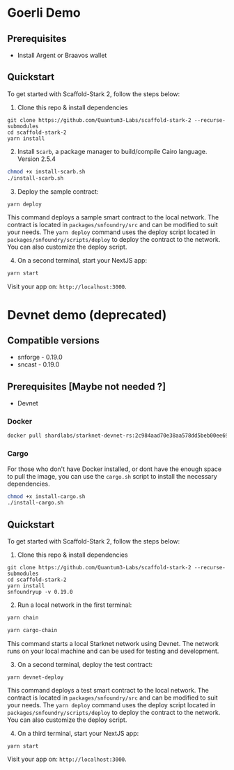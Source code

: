 # Goerli Demo

## Prerequisites

- Install Argent or Braavos wallet

## Quickstart

To get started with Scaffold-Stark 2, follow the steps below:

1. Clone this repo & install dependencies

```
git clone https://github.com/Quantum3-Labs/scaffold-stark-2 --recurse-submodules
cd scaffold-stark-2
yarn install
```

2. Install `Scarb`, a package manager to build/compile Cairo language. Version 2.5.4

```bash
chmod +x install-scarb.sh
./install-scarb.sh
```

3. Deploy the sample contract:

```bash
yarn deploy
```

This command deploys a sample smart contract to the local network. The contract is located in `packages/snfoundry/src` and can be modified to suit your needs. The `yarn deploy` command uses the deploy script located in `packages/snfoundry/scripts/deploy` to deploy the contract to the network. You can also customize the deploy script.

4. On a second terminal, start your NextJS app:

```bash
yarn start
```

Visit your app on: `http://localhost:3000`.

# Devnet demo (deprecated)

## Compatible versions

- snforge - 0.19.0
- sncast - 0.19.0

## Prerequisites [Maybe not needed ?]

- Devnet

### Docker

```bash
docker pull shardlabs/starknet-devnet-rs:2c984aad70e38aa578dd5beb00ee6908ad3952b0-seed0
```

### Cargo

For those who don't have Docker installed, or dont have the enough space to pull the image, you can use the `cargo.sh` script to install the necessary dependencies.

```bash
chmod +x install-cargo.sh
./install-cargo.sh
```

## Quickstart

To get started with Scaffold-Stark 2, follow the steps below:

1. Clone this repo & install dependencies

```
git clone https://github.com/Quantum3-Labs/scaffold-stark-2 --recurse-submodules
cd scaffold-stark-2
yarn install
snfoundryup -v 0.19.0
```

2. Run a local network in the first terminal:

```bash
yarn chain
```

```bash
yarn cargo-chain
```

This command starts a local Starknet network using Devnet. The network runs on your local machine and can be used for testing and development.

3. On a second terminal, deploy the test contract:

```
yarn devnet-deploy
```

This command deploys a test smart contract to the local network. The contract is located in `packages/snfoundry/src` and can be modified to suit your needs. The `yarn deploy` command uses the deploy script located in `packages/snfoundry/scripts/deploy` to deploy the contract to the network. You can also customize the deploy script.

4. On a third terminal, start your NextJS app:

```
yarn start
```

Visit your app on: `http://localhost:3000`.

